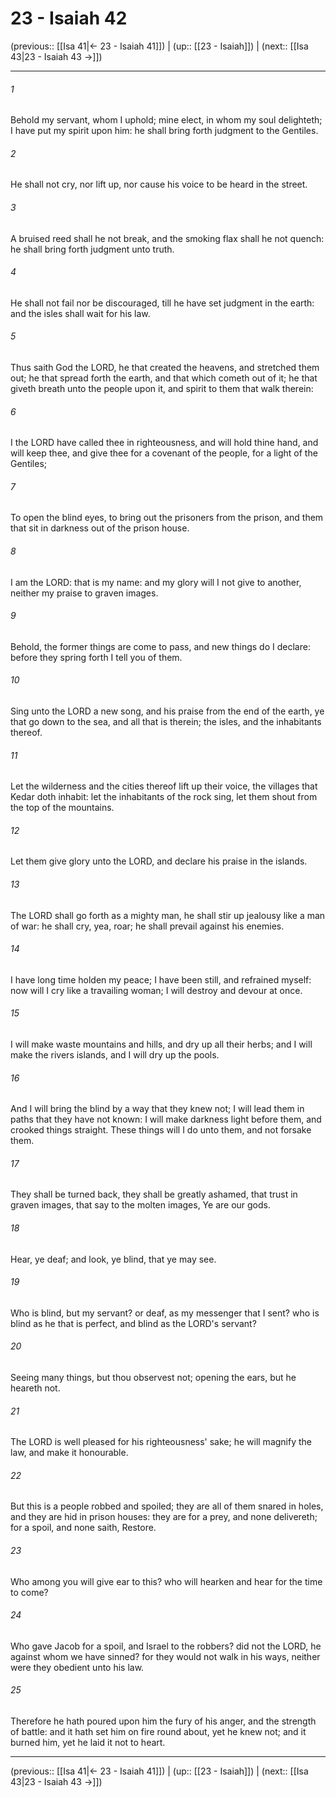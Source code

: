 # 23 - Isaiah 42

(previous:: [[Isa 41|← 23 - Isaiah 41]]) | (up:: [[23 - Isaiah]]) | (next:: [[Isa 43|23 - Isaiah 43 →]])

***


###### 1 
Behold my servant, whom I uphold; mine elect, in whom my soul delighteth; I have put my spirit upon him: he shall bring forth judgment to the Gentiles. 

###### 2 
He shall not cry, nor lift up, nor cause his voice to be heard in the street. 

###### 3 
A bruised reed shall he not break, and the smoking flax shall he not quench: he shall bring forth judgment unto truth. 

###### 4 
He shall not fail nor be discouraged, till he have set judgment in the earth: and the isles shall wait for his law. 

###### 5 
Thus saith God the LORD, he that created the heavens, and stretched them out; he that spread forth the earth, and that which cometh out of it; he that giveth breath unto the people upon it, and spirit to them that walk therein: 

###### 6 
I the LORD have called thee in righteousness, and will hold thine hand, and will keep thee, and give thee for a covenant of the people, for a light of the Gentiles; 

###### 7 
To open the blind eyes, to bring out the prisoners from the prison, and them that sit in darkness out of the prison house. 

###### 8 
I am the LORD: that is my name: and my glory will I not give to another, neither my praise to graven images. 

###### 9 
Behold, the former things are come to pass, and new things do I declare: before they spring forth I tell you of them. 

###### 10 
Sing unto the LORD a new song, and his praise from the end of the earth, ye that go down to the sea, and all that is therein; the isles, and the inhabitants thereof. 

###### 11 
Let the wilderness and the cities thereof lift up their voice, the villages that Kedar doth inhabit: let the inhabitants of the rock sing, let them shout from the top of the mountains. 

###### 12 
Let them give glory unto the LORD, and declare his praise in the islands. 

###### 13 
The LORD shall go forth as a mighty man, he shall stir up jealousy like a man of war: he shall cry, yea, roar; he shall prevail against his enemies. 

###### 14 
I have long time holden my peace; I have been still, and refrained myself: now will I cry like a travailing woman; I will destroy and devour at once. 

###### 15 
I will make waste mountains and hills, and dry up all their herbs; and I will make the rivers islands, and I will dry up the pools. 

###### 16 
And I will bring the blind by a way that they knew not; I will lead them in paths that they have not known: I will make darkness light before them, and crooked things straight. These things will I do unto them, and not forsake them. 

###### 17 
They shall be turned back, they shall be greatly ashamed, that trust in graven images, that say to the molten images, Ye are our gods. 

###### 18 
Hear, ye deaf; and look, ye blind, that ye may see. 

###### 19 
Who is blind, but my servant? or deaf, as my messenger that I sent? who is blind as he that is perfect, and blind as the LORD's servant? 

###### 20 
Seeing many things, but thou observest not; opening the ears, but he heareth not. 

###### 21 
The LORD is well pleased for his righteousness' sake; he will magnify the law, and make it honourable. 

###### 22 
But this is a people robbed and spoiled; they are all of them snared in holes, and they are hid in prison houses: they are for a prey, and none delivereth; for a spoil, and none saith, Restore. 

###### 23 
Who among you will give ear to this? who will hearken and hear for the time to come? 

###### 24 
Who gave Jacob for a spoil, and Israel to the robbers? did not the LORD, he against whom we have sinned? for they would not walk in his ways, neither were they obedient unto his law. 

###### 25 
Therefore he hath poured upon him the fury of his anger, and the strength of battle: and it hath set him on fire round about, yet he knew not; and it burned him, yet he laid it not to heart.

***

(previous:: [[Isa 41|← 23 - Isaiah 41]]) | (up:: [[23 - Isaiah]]) | (next:: [[Isa 43|23 - Isaiah 43 →]])
